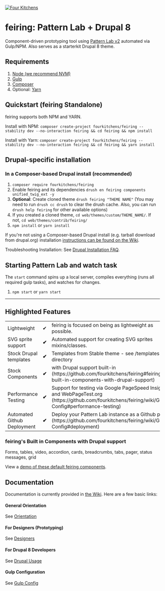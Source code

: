 [![Four Kitchens](https://img.shields.io/badge/4K-Four%20Kitchens-35AA4E.svg)](https://fourkitchens.com/)

# feiring: Pattern Lab + Drupal 8

Component-driven prototyping tool using [Pattern Lab v2](http://patternlab.io/) automated via Gulp/NPM. Also serves as a starterkit Drupal 8 theme.

## Requirements

  1. [Node (we recommend NVM)](https://github.com/creationix/nvm)
  2. [Gulp](http://gulpjs.com/)
  3. [Composer](https://getcomposer.org/)
  4. Optional: [Yarn](https://github.com/yarnpkg/yarn)

## Quickstart (feiring Standalone)
feiring supports both NPM and YARN.

Install with NPM:
`composer create-project fourkitchens/feiring --stability dev --no-interaction feiring && cd feiring && npm install`

Install with Yarn:
`composer create-project fourkitchens/feiring --stability dev --no-interaction feiring && cd feiring && yarn install`

## Drupal-specific installation

### In a Composer-based Drupal install (recommended)

  1. `composer require fourkitchens/feiring`
  2. Enable feiring and its dependencies `drush en feiring components unified_twig_ext -y`
  3. **Optional**: Create cloned theme `drush feiring "THEME NAME"` (You may need to run `drush cc drush` to clear the drush cache. Also, you can run `drush help feiring` for other available options)
  4. If you created a cloned theme, `cd web/themes/custom/THEME_NAME/`. If not, `cd web/themes/contrib/feiring/`
  5. `npm install` or `yarn install`

If you're not using a Composer-based Drupal install (e.g. tarball download from drupal.org) installation [instructions can be found on the Wiki](https://github.com/fourkitchens/feiring/wiki/Installation).

Troubleshooting Installation: See [Drupal Installation FAQ](https://github.com/fourkitchens/feiring/wiki/Installation#drupal-installation-faq).

## Starting Pattern Lab and watch task

The `start` command spins up a local server, compiles everything (runs all required gulp tasks), and watches for changes.

  1. `npm start` or `yarn start`

  ---

## Highlighted Features

<table><tbody>
<tr><td>Lightweight</td><td>✔</td><td>feiring is focused on being as lightweight as possible.</td></tr>
<tr><td>SVG sprite support </td><td><strong>✔</strong></td><td>Automated support for creating SVG sprites mixins/classes.</td></tr>
<tr><td>Stock Drupal templates </td><td><strong>✔</strong></td><td>Templates from Stable theme - see /templates directory</td></tr>
<tr><td>Stock Components </td><td><strong>✔</strong></td><td>with Drupal support built-in (https://github.com/fourkitchens/feiring#feirings-built-in-components-with-drupal-support)</td></tr>
<tr><td>Performance Testing </td><td><strong>✔</strong></td><td>Support for testing via Google PageSpeed Insights and WebPageTest.org (https://github.com/fourkitchens/feiring/wiki/Gulp-Config#performance-testing)</td></tr>
<tr><td>Automated Github Deployment </td><td><strong>✔</strong></td><td>Deploy your Pattern Lab instance as a Github page (https://github.com/fourkitchens/feiring/wiki/Gulp-Config#deployment)</td></tr>
</tbody></table>

<h3 id="components">feiring's Built in Components with Drupal support</h3>
Forms, tables, video, accordion, cards, breadcrumbs, tabs, pager, status messages, grid

View a [demo of these default feiring components](https://fourkitchens.github.io/feiring/pattern-lab/public/).

## Documentation
Documentation is currently provided in [the Wiki](https://github.com/fourkitchens/feiring/wiki). Here are a few basic links:

#### General Orientation

See [Orientation](https://github.com/fourkitchens/feiring/wiki/Orientation)

#### For Designers (Prototyping)

See [Designers](https://github.com/fourkitchens/feiring/wiki/For-Designers)

#### For Drupal 8 Developers

See [Drupal Usage](https://github.com/fourkitchens/feiring/wiki/Drupal-Usage)

#### Gulp Configuration

See [Gulp Config](https://github.com/fourkitchens/feiring/wiki/Gulp-Config)
